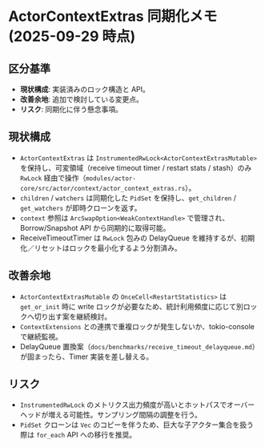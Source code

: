 # ActorContextExtras 同期化メモ (2025-09-29 時点)

## 区分基準
- **現状構成**: 実装済みのロック構造と API。
- **改善余地**: 追加で検討している変更点。
- **リスク**: 同期化に伴う懸念事項。

## 現状構成
- `ActorContextExtras` は `InstrumentedRwLock<ActorContextExtrasMutable>` を保持し、可変領域（receive timeout timer / restart stats / stash）のみ `RwLock` 経由で操作（`modules/actor-core/src/actor/context/actor_context_extras.rs`）。
- `children` / `watchers` は同期化した `PidSet` を保持し、`get_children` / `get_watchers` が即時クローンを返す。
- `context` 参照は `ArcSwapOption<WeakContextHandle>` で管理され、Borrow/Snapshot API から同期的に取得可能。
- ReceiveTimeoutTimer は `RwLock` 包みの DelayQueue を維持するが、初期化／リセットはロックを最小化するよう分割済み。

## 改善余地
- `ActorContextExtrasMutable` の `OnceCell<RestartStatistics>` は `get_or_init` 時に write ロックが必要なため、統計利用頻度に応じて別ロックへ切り出す案を継続検討。
- `ContextExtensions` との連携で重複ロックが発生しないか、tokio-console で継続監視。
- DelayQueue 置換案（`docs/benchmarks/receive_timeout_delayqueue.md`）が固まったら、Timer 実装を差し替える。

## リスク
- `InstrumentedRwLock` のメトリクス出力頻度が高いとホットパスでオーバーヘッドが増える可能性。サンプリング間隔の調整を行う。
- `PidSet` クローンは `Vec` のコピーを伴うため、巨大な子アクター集合を扱う際は `for_each` API への移行を推奨。

